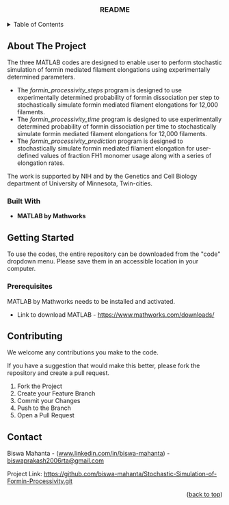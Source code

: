 
  <h3 align="center">README</h3>

  <p align="center">
  </p>
</div>



<!-- TABLE OF CONTENTS -->
<details>
  <summary>Table of Contents</summary>
  <ol>
    <li>
      <a href="#about-the-project">About The Project</a>
      <ul>
        <li><a href="#built-with">Built With</a></li>
      </ul>
    </li>
    <li>
      <a href="#getting-started">Getting Started</a>
      <ul>
        <li><a href="#prerequisites">Prerequisites</a></li>
        <li><a href="#installation">Installation</a></li>
      </ul>
    </li>
    <li><a href="#usage">Usage</a></li>
    <li><a href="#contributing">Contributing</a></li>
    <li><a href="#contact">Contact</a></li>
  </ol>
</details>



<!-- ABOUT THE PROJECT -->
## About The Project

The three MATLAB codes are designed to enable user to perform stochastic simulation of formin mediated filament elongations using experimentally determined parameters.
* The *formin_processivity_steps* program is designed to use experimentally determined probability of formin dissociation per step to stochastically simulate formin mediated filament elongations for 12,000 filaments.
* The *formin_processivity_time* program is designed to use experimentally determined probability of formin dissociation per time to stochastically simulate formin mediated filament elongations for 12,000 filaments.
* The *formin_processivity_prediction* program is designed to stochastically simulate formin mediated filament elongation for user-defined values of fraction FH1 monomer usage along with a series of elongation rates.


The work is supported by NIH and by the Genetics and Cell Biology department of University of Minnesota, Twin-cities.

### Built With

* **MATLAB by Mathworks**


<!-- GETTING STARTED -->
## Getting Started

To use the codes, the entire repository can be downloaded from the "code" dropdown menu. Please save them in an accessible location in your computer.

### Prerequisites

MATLAB by Mathworks needs to be installed and activated.
* Link to download MATLAB - https://www.mathworks.com/downloads/

  
<!-- CONTRIBUTING -->
## Contributing

We welcome any contributions you make to the code.

If you have a suggestion that would make this better, please fork the repository and create a pull request.

1. Fork the Project
2. Create your Feature Branch
3. Commit your Changes
4. Push to the Branch 
5. Open a Pull Request



<!-- CONTACT -->
## Contact

Biswa Mahanta - (www.linkedin.com/in/biswa-mahanta) - biswaprakash2006rta@gmail.com

Project Link: https://github.com/biswa-mahanta/Stochastic-Simulation-of-Formin-Processivity.git




<p align="right">(<a href="#readme-top">back to top</a>)</p>
